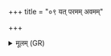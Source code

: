 +++
title = "०९ यत् परमम् अवमम्"

+++
<details><summary>मूलम् (GR)</summary>

यत् परमम् अवमं यच् च मध्यमं  
प्रजापतिः ससृजे विश्वरूपम् ।  
कियता स्कम्भः प्र विवेश तत्र  
यन् न पार्विशत् क्व तद् बभूव ॥
</details>